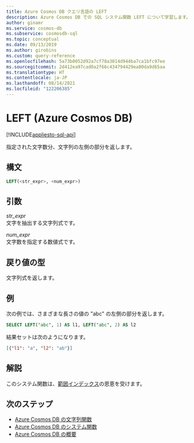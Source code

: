 ```yaml
---
title: Azure Cosmos DB クエリ言語の LEFT
description: Azure Cosmos DB での SQL システム関数 LEFT について学習します。
author: ginamr
ms.service: cosmos-db
ms.subservice: cosmosdb-sql
ms.topic: conceptual
ms.date: 09/13/2019
ms.author: girobins
ms.custom: query-reference
ms.openlocfilehash: 5a73b0052d92a7cf78a3014d944ba7ca1bfc97ee
ms.sourcegitcommit: 2d412ea97cad0a2f66c434794429ea80da9d65aa
ms.translationtype: HT
ms.contentlocale: ja-JP
ms.lasthandoff: 08/14/2021
ms.locfileid: "122206385"
---
```

# <a name="left-azure-cosmos-db"></a>LEFT (Azure Cosmos DB)
[!INCLUDE[appliesto-sql-api](../includes/appliesto-sql-api.md)]

 指定された文字数分、文字列の左側の部分を返します。  
  
## <a name="syntax"></a>構文
  
```sql
LEFT(<str_expr>, <num_expr>)  
```  
  
## <a name="arguments"></a>引数
  
*str_expr*  
   文字を抽出する文字列式です。  
  
*num_expr*  
   文字数を指定する数値式です。  
  
## <a name="return-types"></a>戻り値の型
  
  文字列式を返します。  
  
## <a name="examples"></a>例
  
  次の例では、さまざまな長さの値の "abc" の左側の部分を返します。  
  
```sql
SELECT LEFT("abc", 1) AS l1, LEFT("abc", 2) AS l2 
```  
  
 結果セットは次のようになります。  
  
```json
[{"l1": "a", "l2": "ab"}]  
```  

## <a name="remarks"></a>解説

このシステム関数は、[範囲インデックス](../index-policy.md#includeexclude-strategy)の恩恵を受けます。

## <a name="next-steps"></a>次のステップ

- [Azure Cosmos DB の文字列関数](sql-query-string-functions.md)
- [Azure Cosmos DB のシステム関数](sql-query-system-functions.md)
- [Azure Cosmos DB の概要](../introduction.md)
